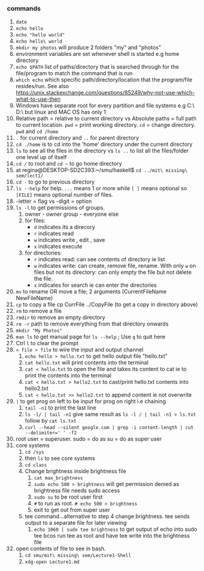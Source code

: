 ### commands ###
1.  `date`
2.  `echo hello`
3.  `echo "hello world"`
4.   `echo hello\ world`
5.   `mkdir my photos` will produce 2 folders "my" and "photos"
6.   environment variables are set whenever shell is started e.g home directory 
7.   `echo $PATH` list of paths/directory that is searched through for the file/program to match the command that is run
8.   `which echo` which specific path/directory/location that the program/file resides/run. See also https://unix.stackexchange.com/questions/85249/why-not-use-which-what-to-use-then
9.   Windows have separate root for every partition and file systems e.g C:\ D:\ but linux and MAC OS has only 1
10.  Relative path = relative to current directory vs Absolute paths = full path to current location. `pwd` = print working directory. `cd` = change directory. `pwd` and `cd /home`
11.   `.` for current directory and `..` for parent directory
12.   `cd ./home` is to cd into the 'home' directory under the current directory
13.   `ls` to see all the files in the directory vs `ls ..` to list all the files/folder one level up of itself
14.   `cd /` to root and `cd ~` to go home directory
15.   at regina@DESKTOP-SD2C393:~/smu/haskell$   `cd ../mit\ missing\ sem/lect1/`
16.   `cd -` to go to previous directory
17.   `ls --help` for help. `...` means 1 or more while `[ ]` means optional so `[FILE]` means optional number of files.
18.   -letter = flag vs -digit = option
19.   `ls -l` to get permissions of groups. 
      1.    owner - owner group - everyone else
      2.    for files:
            - `d` indicates its a direcory
            - `r` indicates read 
            - `w` indicates write , edit , save
            - `x` indicates execute
      3.    for directories:
            - `r` indicates read: can see contents of directory ie list
            - `w` indicates write: can create, remove file, rename. With only `w` on files but not its directory: can only empty the file but not delete the file.
            - `x` indicates for search ie can enter the directories 
20. `mv` to rename OR move a file; 2 arguments (CurrentFileName NewFileName)
21. `cp` to copy a file cp CurrFile ../CopyFile (to get a copy in directory above)
22. `rm` to remove a file
23. `rmdir` to remove an empty directory
24. `rm -r` path to remove everything from that directory onwards
25. `mkdir "My Photos"`
26. `man ls` to get manual page for `ls --help` ; Use `q` to quit here
27. Ctrl `l` to clear the prompt
28. `< file > file` to wire the input and output channel
    1.  `echo hello > hello.txt` to get hello output file "hello.txt"
    2.  `cat hello.txt` will print contents into the terminal
    3.  `cat < hello.txt` to open the file and takes its content to cat ie to print the contents into the terminal
    4.  `cat < hello.txt > hello2.txt` to cast/print hello.txt contents into hello2.txt 
    5.  `cat < hello.txt >> hello2.txt` to append content ie not overwrite 
29. `|` to get prog on left to be input for prog on right i.e chaining
    1.  `tail -n1` to print the last line
    2.  `ls -l/ | tail -n1` give same result as `ls -l / | tail -n1 > ls.txt` follow by `cat ls.txt`
    3.  `curl --head --silent google.com | grep -i content-length | cut --delimiter=' ' -f2`  
30. root user = superuser. sudo = do as su = do as super user
31. core systems
    1.  `cd /sys` 
    2.  then `ls` to see core systems
    3.  `cd class`
    4.  Change brightness inside brightness file
        1.  `cat max_brightness`
        2.  `sudo echo 500 > brightness` will get permission denied as brightness file needs sudo access
        3.  `sudo su` to be root user first
        4.  `#` to run as root. `# echo 500 > brightness`
        5.  exit to get out from super user 
    5. tee command...alternative to step 4 change brightness. tee sends output to a separate file for later viewing
        1. `echo 1060 | sudo tee brightness` to get output of echo into sudo tee bcos run tee as root and have tee write into the brightness file
32. open contents of file to see in bash. 
    1.  `cd smu/mit\ missing\ sem/Lecture1-Shell`
    2.  `xdg-open Lecture1.md`
